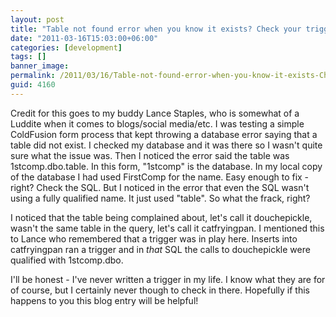 ```yaml
---
layout: post
title: "Table not found error when you know it exists? Check your triggers"
date: "2011-03-16T15:03:00+06:00"
categories: [development]
tags: []
banner_image: 
permalink: /2011/03/16/Table-not-found-error-when-you-know-it-exists-Check-your-triggers
guid: 4160
---
```


Credit for this goes to my buddy Lance Staples, who is somewhat of a Luddite when it comes to blogs/social media/etc. I was testing a simple ColdFusion form process that kept throwing a database error saying that a table did not exist. I checked my database and it was there so I wasn't quite sure what the issue was. Then I noticed the error said the table was 1stcomp.dbo.table. In this form, "1stcomp" is the database. In my local copy of the database I had used FirstComp for the name. Easy enough to fix - right? Check the SQL. But I noticed in the error that even the SQL wasn't using a fully qualified name. It just used "table". So what the frack, right?

I noticed that the table being complained about, let's call it douchepickle, wasn't the same table in the query, let's call it catfryingpan. I mentioned this to Lance who remembered that a trigger was in play here. Inserts into catfryingpan ran a trigger and in <i>that</i> SQL the calls to douchepickle were qualified with 1stcomp.dbo.

I'll be honest - I've never written a trigger in my life. I know what they are for of course, but I certainly never though to check in there. Hopefully if this happens to you this blog entry will be helpful!